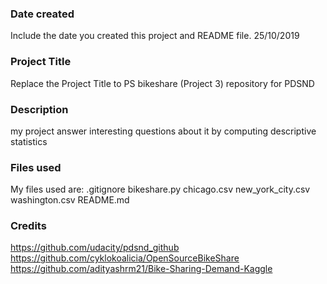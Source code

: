 ### Date created
Include the date you created this project and README file.
25/10/2019

### Project Title
Replace the Project Title to PS bikeshare (Project 3)  repository for PDSND

### Description
my project answer interesting questions about it by computing descriptive statistics

### Files used
My files used are:
.gitignore
bikeshare.py
chicago.csv
new_york_city.csv
washington.csv
README.md

### Credits
https://github.com/udacity/pdsnd_github
https://github.com/cyklokoalicia/OpenSourceBikeShare
https://github.com/adityashrm21/Bike-Sharing-Demand-Kaggle

